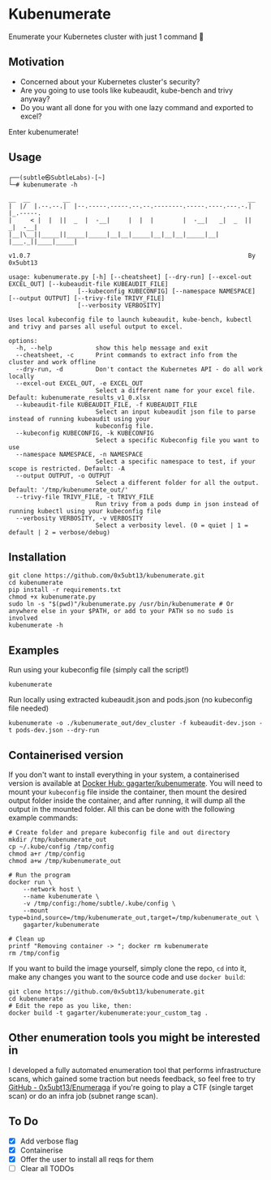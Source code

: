 # Kubenumerate

Enumerate your Kubernetes cluster with just 1 command :eyes:

## Motivation

- Concerned about your Kubernetes cluster's security?  
- Are you going to use tools like kubeaudit, kube-bench and trivy anyway?
- Do you want all done for you with one lazy command and exported to excel?

Enter kubenumerate!

## Usage

    ┌──(subtle㉿SubtleLabs)-[~]
    └─# kubenumerate -h

    __  __         __                                                 __         
    |  |/  |.--.--.|  |--.-----.-----.--.--.--------.-----.----.---.-.|  |_.-----.
    |     < |  |  ||  _  |  -__|     |  |  |        |  -__|   _|  _  ||   _|  -__|
    |__|\__||_____||_____|_____|__|__|_____|__|__|__|_____|__| |___._||____|_____|
            
    v1.0.7                                                            By 0x5ubt13

    usage: kubenumerate.py [-h] [--cheatsheet] [--dry-run] [--excel-out EXCEL_OUT] [--kubeaudit-file KUBEAUDIT_FILE]
                       [--kubeconfig KUBECONFIG] [--namespace NAMESPACE] [--output OUTPUT] [--trivy-file TRIVY_FILE]
                       [--verbosity VERBOSITY]

    Uses local kubeconfig file to launch kubeaudit, kube-bench, kubectl and trivy and parses all useful output to excel.
    
    options:
      -h, --help            show this help message and exit
      --cheatsheet, -c      Print commands to extract info from the cluster and work offline
      --dry-run, -d         Don't contact the Kubernetes API - do all work locally
      --excel-out EXCEL_OUT, -e EXCEL_OUT
                            Select a different name for your excel file. Default: kubenumerate_results_v1_0.xlsx
      --kubeaudit-file KUBEAUDIT_FILE, -f KUBEAUDIT_FILE
                            Select an input kubeaudit json file to parse instead of running kubeaudit using your
                            kubeconfig file.
      --kubeconfig KUBECONFIG, -k KUBECONFIG
                            Select a specific Kubeconfig file you want to use
      --namespace NAMESPACE, -n NAMESPACE
                            Select a specific namespace to test, if your scope is restricted. Default: -A
      --output OUTPUT, -o OUTPUT
                            Select a different folder for all the output. Default: '/tmp/kubenumerate_out/'
      --trivy-file TRIVY_FILE, -t TRIVY_FILE
                            Run trivy from a pods dump in json instead of running kubectl using your kubeconfig file
      --verbosity VERBOSITY, -v VERBOSITY
                            Select a verbosity level. (0 = quiet | 1 = default | 2 = verbose/debug)
    
## Installation

    git clone https://github.com/0x5ubt13/kubenumerate.git
    cd kubenumerate
    pip install -r requirements.txt
    chmod +x kubenumerate.py
    sudo ln -s "$(pwd)"/kubenumerate.py /usr/bin/kubenumerate # Or anywhere else in your $PATH, or add to your PATH so no sudo is involved
    kubenumerate -h

## Examples

Run using your kubeconfig file (simply call the script!)
    
    kubenumerate

Run locally using extracted kubeaudit.json and pods.json (no kubeconfig file needed)

    kubenumerate -o ./kubenumerate_out/dev_cluster -f kubeaudit-dev.json -t pods-dev.json --dry-run

## Containerised version

If you don't want to install everything in your system, a containerised version is available at [Docker Hub: gagarter/kubenumerate](https://hub.docker.com/r/gagarter/kubenumerate).
You will need to mount your `kubeconfig` file inside the container, then mount the desired output folder inside the container, and after running, it will dump all the output in the mounted folder. All this can be done with the following example commands:

    # Create folder and prepare kubeconfig file and out directory
    mkdir /tmp/kubenumerate_out
    cp ~/.kube/config /tmp/config
    chmod a+r /tmp/config
    chmod a+w /tmp/kubenumerate_out

    # Run the program
    docker run \
        --network host \
        --name kubenumerate \
        -v /tmp/config:/home/subtle/.kube/config \
        --mount type=bind,source=/tmp/kubenumerate_out,target=/tmp/kubenumerate_out \
        gagarter/kubenumerate

    # Clean up
    printf "Removing container -> "; docker rm kubenumerate
    rm /tmp/config

If you want to build the image yourself, simply clone the repo, `cd` into it, make any changes you want to the source code and use `docker build`:

    git clone https://github.com/0x5ubt13/kubenumerate.git
    cd kubenumerate
    # Edit the repo as you like, then:
    docker build -t gagarter/kubenumerate:your_custom_tag .

## Other enumeration tools you might be interested in

I developed a fully automated enumeration tool that performs infrastructure scans, which gained some traction but needs feedback, so feel free to try [GitHub - 0x5ubt13/Enumeraga](https://github.com/0x5ubt13/enumeraga) if you're going to play a CTF (single target scan) or do an infra job (subnet range scan). 

## To Do

- [x] Add verbose flag
- [x] Containerise
- [x] Offer the user to install all reqs for them
- [ ] Clear all TODOs

